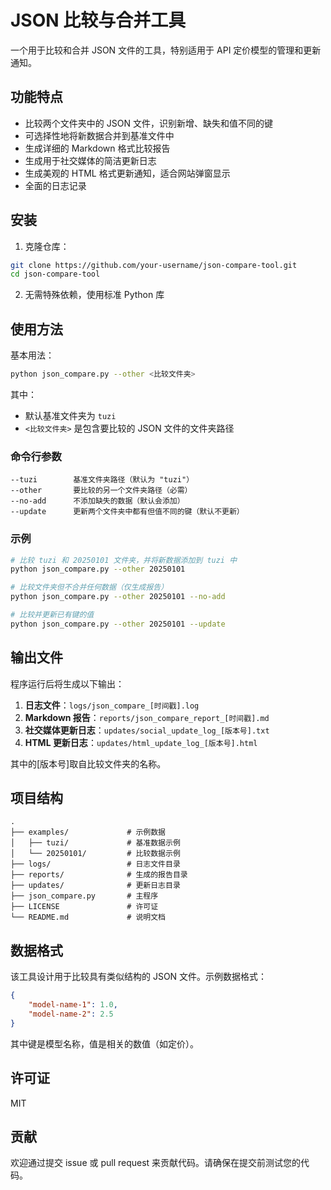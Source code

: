 # JSON 比较与合并工具

一个用于比较和合并 JSON 文件的工具，特别适用于 API 定价模型的管理和更新通知。

## 功能特点

- 比较两个文件夹中的 JSON 文件，识别新增、缺失和值不同的键
- 可选择性地将新数据合并到基准文件中
- 生成详细的 Markdown 格式比较报告
- 生成用于社交媒体的简洁更新日志
- 生成美观的 HTML 格式更新通知，适合网站弹窗显示
- 全面的日志记录

## 安装

1. 克隆仓库：

```bash
git clone https://github.com/your-username/json-compare-tool.git
cd json-compare-tool
```

2. 无需特殊依赖，使用标准 Python 库

## 使用方法

基本用法：

```bash
python json_compare.py --other <比较文件夹>
```

其中：
- 默认基准文件夹为 `tuzi`
- `<比较文件夹>` 是包含要比较的 JSON 文件的文件夹路径

### 命令行参数

```
--tuzi        基准文件夹路径（默认为 "tuzi"）
--other       要比较的另一个文件夹路径（必需）
--no-add      不添加缺失的数据（默认会添加）
--update      更新两个文件夹中都有但值不同的键（默认不更新）
```

### 示例

```bash
# 比较 tuzi 和 20250101 文件夹，并将新数据添加到 tuzi 中
python json_compare.py --other 20250101

# 比较文件夹但不合并任何数据（仅生成报告）
python json_compare.py --other 20250101 --no-add

# 比较并更新已有键的值
python json_compare.py --other 20250101 --update
```

## 输出文件

程序运行后将生成以下输出：

1. **日志文件**：`logs/json_compare_[时间戳].log`
2. **Markdown 报告**：`reports/json_compare_report_[时间戳].md`
3. **社交媒体更新日志**：`updates/social_update_log_[版本号].txt`
4. **HTML 更新日志**：`updates/html_update_log_[版本号].html`

其中的[版本号]取自比较文件夹的名称。

## 项目结构

```
.
├── examples/             # 示例数据
│   ├── tuzi/             # 基准数据示例
│   └── 20250101/         # 比较数据示例
├── logs/                 # 日志文件目录
├── reports/              # 生成的报告目录
├── updates/              # 更新日志目录
├── json_compare.py       # 主程序
├── LICENSE               # 许可证
└── README.md             # 说明文档
```

## 数据格式

该工具设计用于比较具有类似结构的 JSON 文件。示例数据格式：

```json
{
    "model-name-1": 1.0,
    "model-name-2": 2.5
}
```

其中键是模型名称，值是相关的数值（如定价）。

## 许可证

MIT

## 贡献

欢迎通过提交 issue 或 pull request 来贡献代码。请确保在提交前测试您的代码。 